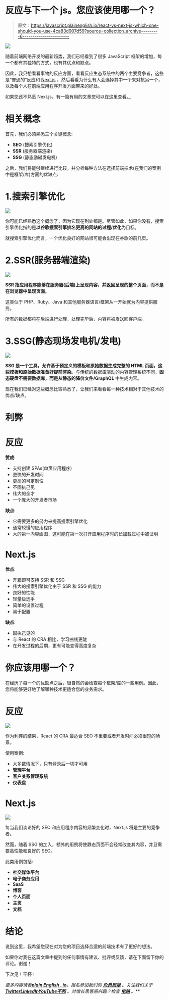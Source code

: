# 反应与下一个 js。您应该使用哪一个？

> 原文：<https://javascript.plainenglish.io/react-vs-next-js-which-one-should-you-use-4ca83d907d59?source=collection_archive---------6----------------------->

![](img/556bcc2eff072ac0ad02f5f297ff611f.png)

随着前端网络开发的最新趋势，我们已经看到了很多 JavaScript 框架的增加，每一个都有其独特的方式，也有其优点和缺点。

因此，我只想看看事物的反应方面，看看反应生态系统中的两个主要竞争者，这些是“普通的”反应和 [Next.js](https://nextjs.org) ，然后看看为什么有人会选择其中一个来对抗另一个，以及每个人在前端应用程序开发方面带来的好处。

如果您还不熟悉 Next.js，有一篇有用的文章您可以在这里查看[。](https://upmostly.com/nextjs/what-is-nextjs)

# 相关概念

首先，我们必须熟悉三个关键概念:

*   **SEO** (搜索引擎优化)
*   **SSR** (服务器端渲染)
*   **SSG** (静态励磁发电机)

之后，我们将能够继续进行比较，并分析每种方法在选择前端技术(在我们的案例中是框架/库)方面的优缺点:

# 1.搜索引擎优化

![](img/2903cf2c5b23b0ab63513ae749254245.png)

你可能已经熟悉这个概念了，因为它现在到处都是。尽管如此，如果你没有，搜索引擎优化指的是**以谷歌搜索引擎排名更高的网站的过程/优化**为目标。

就搜索引擎优化而言，一个优化良好的网站很可能会出现在谷歌的前几页。

# 2.SSR(服务器端渲染)

![](img/7fd5e7ef65072471a60a4dbb7d33b17f.png)

**SSR 指应用程序能够在服务器(后端)上呈现内容，并返回呈现的整个页面，而不是在浏览器中呈现页面**。

这类似于 PHP、Ruby、Java 和其他服务器语言/框架从一开始就为内容提供服务。

所有的数据都将在后端进行处理，处理完毕后，内容将被发送回客户端。

# 3.SSG(静态现场发电机/发电)

![](img/3f8e6e2792a57099f85bcbd421739916.png)

**SSG 是一个工具，允许基于预定义的模板和原始数据生成完整的 HTML 页面，这些模板和原始数据准备好提前渲染**。与传统的数据库驱动的内容管理系统不同，**固态硬盘不需要数据库，而是从静态的降价文件/GraphQL** 中生成内容。

现在我们已经对这些概念比较熟悉了，让我们来看看每一种技术相对于其他技术的优点/缺点。

# 利弊

# 反应

**赞成**:

*   支持创建 SPAs(单页应用程序)
*   更快的开发时间
*   更高的可定制性
*   不固执己见
*   伟大的全才
*   一个庞大的开发者市场

**缺点**:

*   它需要更多的努力来提高搜索引擎优化
*   通常较慢的应用程序
*   大的第一内容画图，这可能在第一次打开应用程序时的长加载过程中被证明

# Next.js

**优点**:

*   开箱即可支持 SSR 和 SSG
*   伟大的搜索引擎优化由于 SSR 和 SSG 的能力
*   良好的性能
*   轻量级选手
*   简单的设置过程
*   易于配置

**缺点**:

*   固执己见的
*   与 React 的 CRA 相比，学习曲线更陡
*   在开发过程的后期，更有可能变得高度复杂

# 你应该用哪一个？

在经历了每一个的优缺点之后，很自然的会检查每个框架/库的一些用例。因此，您将能够更好地了解哪种技术更适合您的业务需求。

# 反应

![](img/944c1c4e330f2ec06f4af548ee3866b1.png)

作为利弊的结果，React 的 CRA 最适合 SEO 不重要或者开发时间必须很短的场景。

使用案例:

*   大多数情况下，只有登录后一切才可用
*   **管理平台**
*   **客户关系管理系统**
*   **仪表盘**

# Next.js

![](img/5124a7d89299333df876f488ccb043e8.png)

每当我们谈论好的 SEO 和应用程序内容的频繁变化时，Next.js 将是主要的竞争者。

然而，随着 SSG 的加入，额外的用例将使静态页面不会经常改变其内容，并且需要高性能和良好的 SEO。

此类用例包括:

*   **社交媒体平台**
*   **电子商务应用**
*   **SaaS**
*   **博客**
*   **个人页面**
*   **主页**
*   **文档**

# 结论

说到这里，我希望您现在对为您的项目选择合适的前端技术有了更好的想法。

如果你对我在这篇文章中提到的任何事情有建议、批评或反馈，请在下面留下你的评论。谢谢！

下次见！干杯！

*更多内容请看*[***plain English . io***](https://plainenglish.io/)*。报名参加我们的* [***免费周报***](http://newsletter.plainenglish.io/) *。关注我们关于*[***Twitter***](https://twitter.com/inPlainEngHQ)[***LinkedIn***](https://www.linkedin.com/company/inplainenglish/)*[***YouTube***](https://www.youtube.com/channel/UCtipWUghju290NWcn8jhyAw)*[***不和***](https://discord.gg/GtDtUAvyhW) *。对增长黑客感兴趣？检查* [***电路***](https://circuit.ooo/) *。***